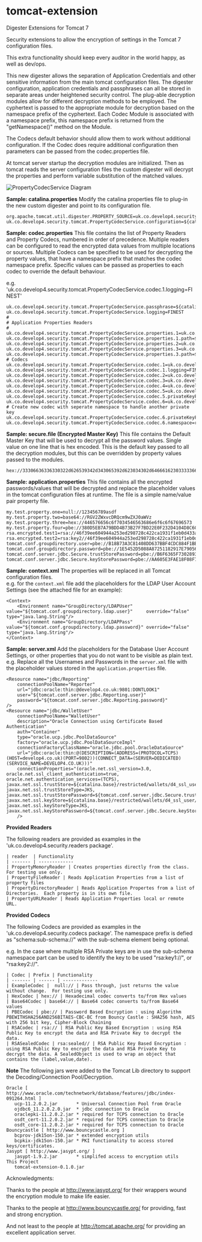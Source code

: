 tomcat-extension
================

Digester Extensions for Tomcat 7

Security extensions to allow the encryption of settings in the Tomcat 7 configuration files.  

This extra functionality should keep every auditor in the world happy, as well as dev/ops. 

This new digester allows the separation of Application Credentials and other sensitive information
from the main tomcat configuration files.   The digester configuration, application credentials and passphrases
can all be stored in separate areas under heightened security control.   The plug-able decryption modules allow
for different decryption methods to be employed.  The cyphertext is passed to the appropriate module for decryption
based on the namespace prefix of the cyphertext.   Each Codec Module is associated with a namespace prefix, this
namespace prefix is returned from the "getNamespace()" method on the Module.
 
The Codecs default behavior should allow them to work without additional configuration. If the Codec does require additional configuration
then parameters can be passed from the codec.properties file.

At tomcat server startup the decryption modules are initialized. Then as tomcat reads the server configuration files the custom 
digester will decrypt the properties and perform variable substitution of the matched values.

![PropertyCodecService Diagram](https://raw.githubusercontent.com/develop4/tomcat-extension/development/src/site/resources/images/PropertyDigester.png)

**Sample: catalina.properties**
Modify the catalina properties file to plug-in the new custom digester and point to its configuration file.
```
org.apache.tomcat.util.digester.PROPERTY_SOURCE=uk.co.develop4.security.tomcat.PropertyCodecService
uk.co.develop4.security.tomcat.PropertyCodecService.configuration=${catalina.base}/restricted/settings/codec.properties
```

**Sample: codec.properties**
This file contains the list of Property Readers and Property Codecs, numbered in order of precedence.  Multiple readers can be configured to read the encrypted data values from multiple locations or sources.  Multiple Codecs can be specified to be used for decrypting the property values, that have a namespace prefix that matches
the codec namespace prefix.   Specific values can be passed as properties to each codec to override the default behaviour.

e.g. 'uk.co.develop4.security.tomcat.PropertyCodecService.codec.1.logging=FINEST'
```
uk.co.develop4.security.tomcat.PropertyCodecService.passphrase=${catalina.base}/restricted/keystore/secure.file
uk.co.develop4.security.tomcat.PropertyCodecService.logging=FINEST
#
# Application Properties Readers
#
uk.co.develop4.security.tomcat.PropertyCodecService.properties.1=uk.co.develop4.security.readers.PropertyFileReader
uk.co.develop4.security.tomcat.PropertyCodecService.properties.1.path=${catalina.base}/restricted/properties/application.properties;${catalina.base}/restricted/properties/application_rsa.properties
uk.co.develop4.security.tomcat.PropertyCodecService.properties.2=uk.co.develop4.security.readers.PropertyMemoryReader
uk.co.develop4.security.tomcat.PropertyCodecService.properties.3=uk.co.develop4.security.readers.PropertyDirectoryReader
uk.co.develop4.security.tomcat.PropertyCodecService.properties.3.path=${catalina.base}/restricted/properties/propertySetOne;${catalina.base}/restricted/properties/propertySetTwo
# Codecs
uk.co.develop4.security.tomcat.PropertyCodecService.codec.1=uk.co.develop4.security.codecs.ExampleCodec
uk.co.develop4.security.tomcat.PropertyCodecService.codec.1.logging=FINEST
uk.co.develop4.security.tomcat.PropertyCodecService.codec.2=uk.co.develop4.security.codecs.Base64Codec
uk.co.develop4.security.tomcat.PropertyCodecService.codec.3=uk.co.develop4.security.codecs.HexCodec
uk.co.develop4.security.tomcat.PropertyCodecService.codec.4=uk.co.develop4.security.codecs.PBECodec
uk.co.develop4.security.tomcat.PropertyCodecService.codec.5=uk.co.develop4.security.codecs.RSACodec
uk.co.develop4.security.tomcat.PropertyCodecService.codec.5.privateKeyFile=${catalina.base}/restricted/keystore/privateKeyOne.pem
uk.co.develop4.security.tomcat.PropertyCodecService.codec.6=uk.co.develop4.security.codecs.RSACodec
# Create new codec with seperate namespace to handle another private key
uk.co.develop4.security.tomcat.PropertyCodecService.codec.6.privateKeyFile=${catalina.base}/restricted/keystore/privateKeyTwo.pem
uk.co.develop4.security.tomcat.PropertyCodecService.codec.6.namespace=rsa:key2//
```

**Sample: secure.file (Encrypted Master Key)**
This file contains the Default Master Key that will be used to decrypt all the password values.  Single value on one line that is hex encoded. 
This is the default key passed to all the decryption modules, but this can be overridden by property values passed to the modules.
```
hex://33306636336330322d626539342d343065392d623034302d646661623033333661643930
```

**Sample: application.properties**
This file contains all the encrypted passwords/values that will be decrypted and replace the placeholder values in the tomcat configuration files at runtime.
The file is a simple name/value pair property file.
```
my.test.property.one=null://123456789asdf
my.test.property.two=base64://RGV2ZWxvcDRQcm9wZXJ0aWVz
my.test.property.three=hex://446576656c6f7034546563686e6f6c6f67696573
my.test.property.four=pbe://380D5EB7A79BDD4B73B27F7BD22E0F232D4104D8C6C90033F07D680AD7876E62CF905F0D189628CEDF24CADEA388BDCF
rsa.encrypted.test1=rsa://46f39ee604944a253ed298728c422ca1931f1eb0d433a450e941735f6b335b...c911
rsa.encrypted.test2=rsa:key2//46f39ee604944a253ed298728c422ca1931f1eb0d433a450e941735f6b...4d82
tomcat.conf.groupdirectory.user=pbe://B18B73A3C81408DD637BBF4CDC884F1BB1E24845F31EC3237A165BB8568EB0F5
tomcat.conf.groupdirectory.password=pbe://1E5452D5088A87251182917E79056B45216B67277BFFD25DA438D3BE153C29C8
tomcat.conf.server.jdbc.Secure.trustStorePassword=pbe://B6F6365F73028930C4DE748447725E58470E48FA3B6CE33105CECAE0F3C6EB29
tomcat.conf.server.jdbc.Secure.keyStorePassword=pbe://AA605E3FAE18F08F75FDA06D48CC1E4298841B586FE3D5F630D8687AD836AC18
```

**Sample: context.xml**
The properties will be replaced in all Tomcat configuration files.  
e.g. for the `context.xml` file add the placeholders for the LDAP User Account Settings (see the attached file for an example):
```
<Context>
    <Environment name="GroupDirectory/LDAPUser" value="${tomcat.conf.groupdirectory.ldap.user}"     override="false" type="java.lang.String"/>
    <Environment name="GroupDirectory/LDAPPass" value="${tomcat.conf.groupdirectory.ldap.password}" override="false" type="java.lang.String"/>
</Context>
```

**Sample: server.xml**
Add the placeholders for the Database User Account Settings, or other properties that you do not want to be visible as plain text.  e.g. Replace all the Usernames and Passwords in the `server.xml` file with the 
placeholder values stored in the `application.properties` file.
```
<Resource name="jdbc/Reporting"
    connectionPoolName="Reporter"
    url="jdbc:oracle:thin:@develop4.co.uk:9801:DONTLOOK1"
    user="${tomcat.conf.server.jdbc.Reporting.user}"
    password="${tomcat.conf.server.jdbc.Reporting.password}"
/>
<Resource name="jdbc/WalletUser" 
    connectionPoolName="WalletUser"
    description="Oracle Connection using Certificate Based Authentication"
    auth="Container" 
    type="oracle.ucp.jdbc.PoolDataSource" 
    factory="oracle.ucp.jdbc.PoolDataSourceImpl"
    connectionFactoryClassName="oracle.jdbc.pool.OracleDataSource"
    url="jdbc:oracle:thin:@(DESCRIPTION=(ADDRESS=(PROTOCOL=TCPS)(HOST=develop4.co.uk)(PORT=9802))(CONNECT_DATA=(SERVER=DEDICATED)(SERVICE_NAME=DEVELOP4.CO.UK)))"
    connectionProperties="(oracle.net.ssl_version=3.0,
oracle.net.ssl_client_authentication=true,
oracle.net.authentication_services=(TCPS),
javax.net.ssl.trustStore=${catalina.base}/restricted/wallets/d4_ssl_user/truststore.jks,
javax.net.ssl.trustStoreType=JKS,
javax.net.ssl.trustStorePassword=${tomcat.conf.server.jdbc.Secure.trustStorePassword},
javax.net.ssl.keyStore=${catalina.base}/restricted/wallets/d4_ssl_user/d4_ssl_user.jks,
javax.net.ssl.keyStoreType=JKS,
javax.net.ssl.keyStorePassword=${tomcat.conf.server.jdbc.Secure.keyStorePassword})"		
	/>
```

**Provided Readers**

The following readers are provided as examples in the 'uk.co.develop4.security.readers package'.

```
| reader  | Functionality
| ------- | -------------
| PropertyMemoryReader | Creates properties directly from the class. For testing use only.
| PropertyFileReader | Reads Application Properties from a list of property files 
| PropertyDirectoryReader | Reads Application Propertes from a list of Directories.  Each property is in its own file.
| PropertyURLReader | Reads Application Properties local or remote URL. 
```

**Provided Codecs**

The following Codecs are provided as examples in the 'uk.co.develop4.security.codecs package'.  The namespace prefix is defied as "schema:sub-schema://" with the sub-schema element being optional.

e.g. In the case where multiple RSA Private keys are in use the sub-schema namespace part can be used to identify the key to be used "rsa:key1://", or "rsa:key2://".  

```
| Codec | Prefix | Functionality
| ------- | ------ | -------------
| ExampleCodec |  null:// | Pass through, just returns the value without change.  For testing use only.
| HexCodec | hex:// | Hexadecimal codec converts to/from Hex values
| Base64Codec | base64:// | Base64 codec converts to/from Base64 values
| PBECodec | pbe:// | Password Based Encryption : using Algorithm PBEWITHSHA256AND256BITAES-CBC-BC from Bouncy Castle : SHA256 hash, AES with 256 bit key, Cipher-Block Chaining 
| RSACodec | rsa:// | RSA Public Key Based Encryption : using RSA Public Key to encrypt the data and RSA Private Key to decrypt the data. 
| RSASealedCodec | rsa:sealed// | RSA Public Key Based Encryption : using RSA Public Key to encrypt the data and RSA Private Key to decrypt the data. A SealedObject is used to wrap an object that contains the (label,value,date).
```

**Note**
The following jars were added to the Tomcat Lib directory to support the Decoding/Connection Pool/Decryption.

```
Oracle [ http://www.oracle.com/technetwork/database/features/jdbc/index-091264.html ]
   ucp-11.2.0.2.jar       * Universal Connection Pool from Oracle
   ojdbc6_11.2.0.2.0.jar  * jdbc connection to Oracle
   oraclepki-11.2.0.2.jar * required for TCPS connection to Oracle
   osdt_cert-11.2.0.2.jar * required for TCPS connection to Oracle
   osdt_core-11.2.0.2.jar * required for TCPS connection to Oracle
Bouncycastle [ http://www.bouncycastle.org ]
   bcprov-jdk15on-150.jar * extended encryption utils
   bcpkix-jdk15on-150.jar * PKI functionality to access stored keys/certificates.
Jasypt [ http://www.jasypt.org/ ]
   jasypt-1.9.2.jar       * simplifed access to encryption utils
This Project
   tomcat-extension-0.1.0.jar
```

Acknowledgments:

Thanks to the people at http://www.jasypt.org/ for their wrappers wound the encryption module to make life easier.

Thanks to the people at http://www.bouncycastle.org/ for providing, fast and strong encryption.

And not least to the people at http://tomcat.apache.org/ for providing an excellent application server.
